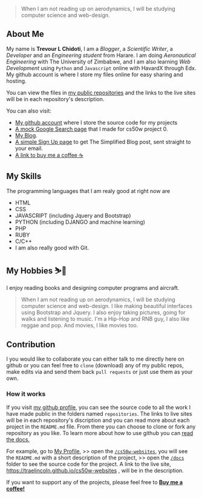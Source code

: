 > When I am not reading up on aerodynamics, I will be studying computer science and web-design. 

## About Me
My name is **Trevour L Chidoti**, I am a _Blogger_, a _Scientific Writer_, a _Developer_ and an _Engineering student_ from Harare.
I am doing _Aeronautical Engineering_ with The University of Zimbabwe, and I am also learning _Web Development_ using `Python` and `Javascript` online with HavardX through Edx. My github account is where I store my files online for easy sharing and hosting. 

You can view the files in [my public repositories][2] and the links to the live sites will be in each repository's description. 

You can also visit: 
- [My github account][2] where I store the source code for my projects
- [A mock Google Search page](https://traelincoln.github.io/cs50w-websites/) that I made for cs50w project 0.
- [My Blog](https://traelincoln.github.io/traelincoln).
- [A simple Sign Up page](traelincoln/signup.html) to get The Simplified Blog post, sent straight to your email.
- [A link to buy me a coffee :coffee:][7]

## My Skills
The programming languages that I am realy good at right now are
  - HTML 
  - CSS
  - JAVASCRIPT (including Jquery and Bootstrap)
  - PYTHON (including DJANGO and machine learning)
  - PHP
  - RUBY
  - C/C++
  - I am also really good with Git.

## My Hobbies ⛷️🎿
I enjoy reading books and designing computer programs and aircraft. 
> When I am not reading up on aerodynamics, I will be studying computer science and web-design. 
I like making beautiful interfaces using Bootstrap and Jquery.
I also enjoy taking pictures, going for walks and listening to music. I'm a Hip-Hop and RNB guy, I also like reggae and pop. And movies, I like movies too.

## Contribution
I you would like to collaborate you can either talk to me directly here on github or you can feel free to `clone` (download) any of my public repos, make edits via and send them back `pull requests` or just use them as your own. 

### How it works
If you visit [my github profile][2], you can see the source code to all the work I have made public in the folders named `repositories`. The links to live sites will be in each repository's discription and you can read more about each project in the `README.md` file. From there you can choose to clone or fork any repository as you like. To learn more about how to use github you can [read the docs.][6]

For example, go to [My Profile][2], >> open the [`/cs50w-websites`][3], you will see the `README.md` with a short description of the project, >> open the [`/docs`][4] folder to see the source code for the project. A link to the live site, <https://traelincoln.github.io/cs50w-websites> , will be in the description.

If you want to support any of the projects, please feel free to [**Buy me a coffee!**][7] 


[1]: https://traelincoln.github.io/traelincoln
[2]: https://github.com/traelincoln
[3]: https://github.com/traelincoln/cs50w-websites
[4]: https://github.com/traelincoln/cs50w-websites/docs
[5]: https://traelincoln.me
[6]: https://docs.github.com
[7]: https://www.buymeacoffee.com/thetraelinO
